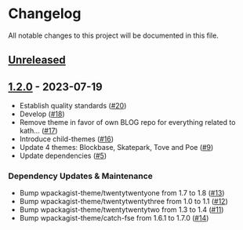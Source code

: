 # Changelog

All notable changes to this project will be documented in this file.

## [Unreleased](https://github.com/figuren-theater/ft-themes/compare/1.2.0...HEAD)

## [1.2.0](https://github.com/figuren-theater/ft-themes/compare/1.1.0...1.2.0) - 2023-07-19

- Establish quality standards ([#20](https://github.com/figuren-theater/ft-themes/pull/20))
- Develop ([#18](https://github.com/figuren-theater/ft-themes/pull/18))
- Remove theme in favor of own BLOG repo for everything related to kath… ([#17](https://github.com/figuren-theater/ft-themes/pull/17))
- Introduce child-themes ([#16](https://github.com/figuren-theater/ft-themes/pull/16))
- Update 4 themes: Blockbase, Skatepark, Tove and Poe ([#9](https://github.com/figuren-theater/ft-themes/pull/9))
- Update dependencies ([#5](https://github.com/figuren-theater/ft-themes/pull/5))

### Dependency Updates & Maintenance

- Bump wpackagist-theme/twentytwentyone from 1.7 to 1.8 ([#13](https://github.com/figuren-theater/ft-themes/pull/13))
- Bump wpackagist-theme/twentytwentythree from 1.0 to 1.1 ([#12](https://github.com/figuren-theater/ft-themes/pull/12))
- Bump wpackagist-theme/twentytwentytwo from 1.3 to 1.4 ([#11](https://github.com/figuren-theater/ft-themes/pull/11))
- Bump wpackagist-theme/catch-fse from 1.6.1 to 1.7.0 ([#14](https://github.com/figuren-theater/ft-themes/pull/14))
